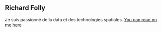 ## Richard Folly ##
Je suis passionné de la data et des technologies spatiales.
[ You can read on me here ](servirglobal.net/Global/Articles/Article/2576/servir-and-sport-hosting-mandela-washington-fellowship-for-young-african-leader)
